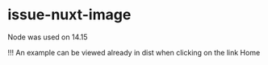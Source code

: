 # issue-nuxt-image

Node was used on 14.15

!!! An example can be viewed already in dist when clicking on the link Home
